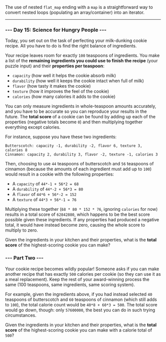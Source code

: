 The use of nested `flat_map` ending with a `map` is a straightforward way to
convert nested loops (populating an array/container) into an iterator.

---

### --- Day 15: Science for Hungry People ---

Today, you set out on the task of perfecting your milk-dunking cookie recipe.
All you have to do is find the right balance of ingredients.

Your recipe leaves room for exactly `100` teaspoons of ingredients. You make a
list of the **remaining ingredients you could use to finish the recipe** (your
puzzle input) and their **properties per teaspoon**:

- `capacity` (how well it helps the cookie absorb milk)
- `durability` (how well it keeps the cookie intact when full of milk)
- `flavor` (how tasty it makes the cookie)
- `texture` (how it improves the feel of the cookie)
- `calories` (how many calories it adds to the cookie)

You can only measure ingredients in whole-teaspoon amounts accurately, and you
have to be accurate so you can reproduce your results in the future. The
**total score** of a cookie can be found by adding up each of the properties
(negative totals become `0`) and then multiplying together everything except
calories.

For instance, suppose you have these two ingredients:
```
Butterscotch: capacity -1, durability -2, flavor 6, texture 3, calories 8
Cinnamon: capacity 2, durability 3, flavor -2, texture -1, calories 3
```

Then, choosing to use `44` teaspoons of butterscotch and `56` teaspoons of
cinnamon (because the amounts of each ingredient must add up to `100`) would
result in a cookie with the following properties:

- A `capacity` of `44*-1 + 56*2 = 68`
- A `durability` of `44*-2 + 56*3 = 80`
- A `flavor` of `44*6 + 56*-2 = 152`
- A `texture` of `44*3 + 56*-1 = 76`

Multiplying these together (`68 * 80 * 152 * 76`, ignoring `calories` for now)
results in a total score of `62842880`, which happens to be the best score
possible given these ingredients. If any properties had produced a negative
total, it would have instead become zero, causing the whole score to multiply
to zero.

Given the ingredients in your kitchen and their properties, what is the **total
score** of the highest-scoring cookie you can make?

### --- Part Two ---

Your cookie recipe becomes wildly popular! Someone asks if you can make another
recipe that has exactly `500` calories per cookie (so they can use it as a meal
replacement). Keep the rest of your award-winning process the same (100
teaspoons, same ingredients, same scoring system).

For example, given the ingredients above, if you had instead selected `40`
teaspoons of butterscotch and `60` teaspoons of cinnamon (which still adds to
`100`), the total calorie count would be `40*8 + 60*3 = 500`. The total score
would go down, though: only `57600000`, the best you can do in such trying
circumstances.

Given the ingredients in your kitchen and their properties, what is the **total
score** of the highest-scoring cookie you can make with a calorie total of
`500`?
